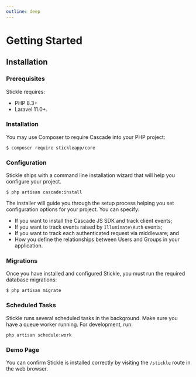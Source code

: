```yaml
---
outline: deep
---
```


# Getting Started

## Installation

### Prerequisites

Stickle requires:

-   PHP 8.3+
-   Laravel 11.0+.

### Installation

You may use Composer to require Cascade into your PHP project:

```
$ composer require stickleapp/core
```

### Configuration

Stickle ships with a command line installation wizard that will help you configure your project.

```
$ php artisan cascade:install
```

The installer will guide you through the setup process helping you set configuration options for your project. You can specify:

-   If you want to install the Cascade JS SDK and track client events;
-   If you want to track events raised by `Illuminate\Auth` events;
-   If you want to track each authenticated request via middleware; and
-   How you define the relationships between Users and Groups in your application.

### Migrations

Once you have installed and configured Stickle, you must run the required database migrations:

```
$ php artisan migrate
```

### Scheduled Tasks

Stickle runs several scheduled tasks in the background. Make sure you have a queue worker running. For development, run:

```
php artisan schedule:work

```

### Demo Page

You can confirm Stickle is installed correctly by visiting the `/stickle` route in the web browser.
